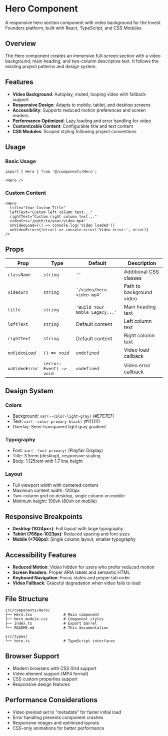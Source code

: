 # Hero Component

A responsive hero section component with video background for the Invest Founders platform, built with React, TypeScript, and CSS Modules.

## Overview

The Hero component creates an immersive full-screen section with a video background, main heading, and two-column descriptive text. It follows the existing project patterns and design system.

## Features

- **Video Background**: Autoplay, muted, looping video with fallback support
- **Responsive Design**: Adapts to mobile, tablet, and desktop screens
- **Accessibility**: Supports reduced motion preferences and screen readers
- **Performance Optimized**: Lazy loading and error handling for video
- **Customizable Content**: Configurable title and text content
- **CSS Modules**: Scoped styling following project conventions

## Usage

### Basic Usage
```tsx
import { Hero } from '@/components/Hero';

<Hero />
```

### Custom Content
```tsx
<Hero 
  title="Your Custom Title"
  leftText="Custom left column text..."
  rightText="Custom right column text..."
  videoSrc="/path/to/your/video.mp4"
  onVideoLoad={() => console.log('Video loaded')}
  onVideoError={(error) => console.error('Video error:', error)}
/>
```

## Props

| Prop | Type | Default | Description |
|------|------|---------|-------------|
| `className` | `string` | `''` | Additional CSS classes |
| `videoSrc` | `string` | `'/video/hero-video.mp4'` | Path to background video |
| `title` | `string` | `'Build Your Noble Legacy...'` | Main heading text |
| `leftText` | `string` | Default content | Left column text |
| `rightText` | `string` | Default content | Right column text |
| `onVideoLoad` | `() => void` | `undefined` | Video load callback |
| `onVideoError` | `(error: Event) => void` | `undefined` | Video error callback |

## Design System

### Colors
- Background: `var(--color-light-gray)` (#E7E7E7)
- Text: `var(--color-primary-black)` (#111111)
- Overlay: Semi-transparent light gray gradient

### Typography
- Font: `var(--font-primary)` (Playfair Display)
- Title: 3.5rem (desktop), responsive scaling
- Body: 1.125rem with 1.7 line height

### Layout
- Full viewport width with centered content
- Maximum content width: 1200px
- Two-column grid on desktop, single column on mobile
- Minimum height: 100vh (80vh on mobile)

## Responsive Breakpoints

- **Desktop (1024px+)**: Full layout with large typography
- **Tablet (768px-1023px)**: Reduced spacing and font sizes
- **Mobile (<768px)**: Single column layout, smaller typography

## Accessibility Features

- **Reduced Motion**: Video hidden for users who prefer reduced motion
- **Screen Readers**: Proper ARIA labels and semantic HTML
- **Keyboard Navigation**: Focus states and proper tab order
- **Video Fallback**: Graceful degradation when video fails to load

## File Structure

```
src/components/Hero/
├── Hero.tsx              # Main component
├── Hero.module.css       # Component styles
├── index.ts              # Export barrel
└── README.md             # This documentation

src/types/
└── hero.ts               # TypeScript interfaces
```

## Browser Support

- Modern browsers with CSS Grid support
- Video element support (MP4 format)
- CSS custom properties support
- Responsive design features

## Performance Considerations

- Video preload set to "metadata" for faster initial load
- Error handling prevents component crashes
- Responsive images and optimized layouts
- CSS-only animations for better performance
